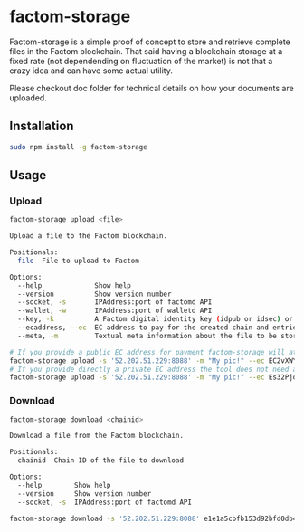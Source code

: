 # factom-storage

Factom-storage is a simple proof of concept to store and retrieve complete files in the Factom blockchain. That said having a blockchain storage at a fixed rate (not dependending on fluctuation of the market) is not that a crazy idea and can have some actual utility.

Please checkout doc folder for technical details on how your documents are uploaded.

## Installation

```bash
sudo npm install -g factom-storage
```

## Usage

### Upload

```bash
factom-storage upload <file>

Upload a file to the Factom blockchain.

Positionals:
  file  File to upload to Factom

Options:
  --help             Show help
  --version          Show version number
  --socket, -s       IPAddress:port of factomd API
  --wallet, -w       IPAddress:port of walletd API
  --key, -k          A Factom digital identity key (idpub or idsec) or a 32-byte seed to be used to sign the file
  --ecaddress, --ec  EC address to pay for the created chain and entries
  --meta, -m         Textual meta information about the file to be stored
```

```bash
# If you provide a public EC address for payment factom-storage will attempt to retrieve the private key from a local walletd running on port 8089 (wallet location can be specified with -w flag).
factom-storage upload -s '52.202.51.229:8088' -m "My pic!" --ec EC2vXWYkAPduo3oo2tPuzA44Tm7W6Cj7SeBr3fBnzswbG5rrkSTD ./my_picture.jpg
# If you provide directly a private EC address the tool does not need access walletd.
factom-storage upload -s '52.202.51.229:8088' -m "My pic!" --ec Es32PjobTxPTd73dohEFRegMFRLv3X5WZ4FXEwNN8kE2pMDfeMyk ./my_picture.jpg
```

### Download

```bash
factom-storage download <chainid>

Download a file from the Factom blockchain.

Positionals:
  chainid  Chain ID of the file to download

Options:
  --help        Show help
  --version     Show version number
  --socket, -s  IPAddress:port of factomd API
```

```bash
factom-storage download -s '52.202.51.229:8088' e1e1a5cbfb153d92bfd0db4dcd7bf2cfcdb52e4d3bb05beada8c9e70536a455e
```
